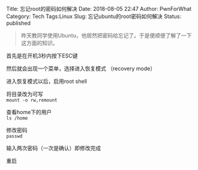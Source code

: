 Title: 忘记root的密码如何解决
Date: 2018-08-05 22:47
Author: PwnForWhat
Category: Tech
Tags:Linux
Slug: 忘记ubuntu的root密码如何解决
Status: published

> 昨天教同学使用Ubuntu，他居然把密码给忘记了。于是便顺便了解了一下这方面的知识。

首先是在开机3秒内按下ESC键

然后就会出现一个菜单，选择进入恢复模式 （recovery mode）

进入恢复模式以后，启用root shell

将目录改为可写  
`mount -o rw,remount `

查看home下的用户  
`ls /home`

修改密码  
`passwd`

输入两次密码（一次是确认）即修改完成

重启